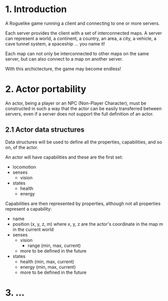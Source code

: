 # 1. Introduction
A Roguelike game running a client and connecting to one or more servers.

Each server provides the client with a set of interconnected maps. A server can represent
a world, a continent, a country, an area, a city, a vehicle, a cave tunnel system, a spaceship ... 
you name it!

Each map can not only be interconnected to other maps on the same server, but can also connect to
a map on another server.

With this archictecture, the game may become endless!

# 2. Actor portability
An actor, being a player or an NPC (Non-Player Character), must be constructed in such a way that
the actor can be easily transferred between servers, even if a server does not support the full
definition of an actor.

## 2.1 Actor data structures
Data structures will be used to define all the properties, capabilities, and so on, of the actor.

An actor will have capabilities and these are the first set:
- locomotion
- senses
  - vision
- states
  - health
  - energy

Capabilities are then represented by properties, although not all properties represent a capability:
- name
- position (x, y, z, m) where x, y, z are the actor's coordinate in the map m in the current world
- senses
  - vision
    - range (min, max, current)
  - more to be defined in the future
- states
  - health (min, max, current)
  - energy (min, max, current)
  - more to be defined in the future

# 3. ...
